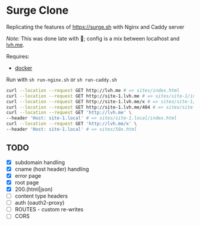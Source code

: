 # Surge Clone

Replicating the features of https://surge.sh with Nginx and Caddy server

_Note:_ This was done late with :beer:; config is a mix between localhost and [lvh.me](https://nickjanetakis.com/blog/ngrok-lvhme-nipio-a-trilogy-for-local-development-and-testing).

Requires:

- [docker](http://docker.com)

Run with `sh run-nginx.sh` or `sh run-caddy.sh`

```bash
curl --location --request GET http://lvh.me # => sites/index.html
curl --location --request GET http://site-1.lvh.me # => sites/site-1/index.html
curl --location --request GET http://site-1.lvh.me/x # => sites/site-1/200.html
curl --location --request GET http://site-1.lvh.me/404 # => sites/site-1/404.html
curl --location --request GET 'http://lvh.me' \
--header 'Host: site-1.local' # => sites/site-1.local/index.html
curl --location --request GET 'http://lvh.me/x' \
--header 'Host: site-1.local' # => sites/50x.html
```

## TODO

- [x] subdomain handling
- [x] cname (host header) handling
- [x] error page
- [x] root page
- [x] 200.(html|json)
- [ ] content type headers
- [ ] auth (oauth2-proxy)
- [ ] ROUTES - custom re-writes
- [ ] CORS
